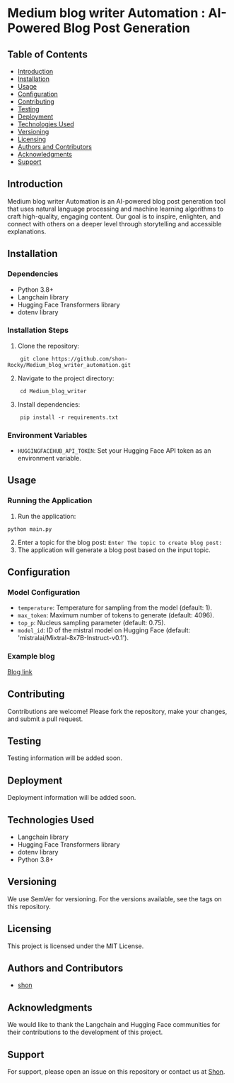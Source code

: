 **Medium blog writer Automation : AI-Powered Blog Post Generation**
=====================================================

**Table of Contents**
-----------------

* [Introduction](#introduction)
* [Installation](#installation)
* [Usage](#usage)
* [Configuration](#configuration)
* [Contributing](#contributing)
* [Testing](#testing)
* [Deployment](#deployment)
* [Technologies Used](#technologies-used)
* [Versioning](#versioning)
* [Licensing](#licensing)
* [Authors and Contributors](#authors-and-contributors)
* [Acknowledgments](#acknowledgments)
* [Support](#support)

**Introduction**
---------------

Medium blog writer Automation is an AI-powered blog post generation tool that uses natural language processing and machine learning algorithms to craft high-quality, engaging content. Our goal is to inspire, enlighten, and connect with others on a deeper level through storytelling and accessible explanations.

**Installation**
--------------

### Dependencies

* Python 3.8+
* Langchain library
* Hugging Face Transformers library
* dotenv library

### Installation Steps

1. Clone the repository: 
```
    git clone https://github.com/shon-Rocky/Medium_blog_writer_automation.git
```
2. Navigate to the project directory:
```
    cd Medium_blog_writer
```
3. Install dependencies: 
```
    pip install -r requirements.txt
```
### Environment Variables

* `HUGGINGFACEHUB_API_TOKEN`: Set your Hugging Face API token as an environment variable.

**Usage**
-----

### Running the Application

1. Run the application:
 ```
 python main.py
 ```
2. Enter a topic for the blog post: `Enter The topic to create blog post: `
3. The application will generate a blog post based on the input topic.

**Configuration**
--------------


### Model Configuration

* `temperature`: Temperature for sampling from the model (default: 1).
* `max_token`: Maximum number of tokens to generate (default: 4096).
* `top_p`: Nucleus sampling parameter (default: 0.75).
* `model_id`: ID of the mistral model on Hugging Face (default: 'mistralai/Mixtral-8x7B-Instruct-v0.1').

### Example blog

[Blog link](https://medium.com/@shonmon168/descriptive-statistics-a-simple-guide-to-understanding-complex-data-a89cb1f706b4)

**Contributing**
------------

Contributions are welcome! Please fork the repository, make your changes, and submit a pull request.

**Testing**
-------

Testing information will be added soon.

**Deployment**
------------

Deployment information will be added soon.

**Technologies Used**
--------------------

* Langchain library
* Hugging Face Transformers library
* dotenv library
* Python 3.8+

**Versioning**
------------

We use SemVer for versioning. For the versions available, see the tags on this repository.

**Licensing**
------------

This project is licensed under the MIT License.

**Authors and Contributors**
---------------------------

* [shon](shonmon168@gamil.com)

**Acknowledgments**
----------------

We would like to thank the Langchain and Hugging Face communities for their contributions to the development of this project.

**Support**
---------

For support, please open an issue on this repository or contact us at [Shon](shonmon168@gamil.com).
